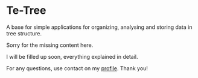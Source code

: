 # Te-Tree
A base for simple applications for organizing, analysing and storing data in tree structure.


Sorry for the missing content here.


I will be filled up soon, everything explained in detail.


For any questions, use contact on my [profile](https://github.com/jiristrouhal). Thank you!